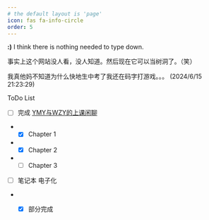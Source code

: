 ```yaml
---
# the default layout is 'page'
icon: fas fa-info-circle
order: 5
---
```


**:)**  I think there is nothing needed to type down.

事实上这个网站没人看，没人知道。然后现在它可以当树洞了。（笑）

我真他妈不知道为什么快地生中考了我还在码字打游戏。。。 (2024/6/15 21:23:29)

ToDo List

- [ ] 完成 [YMY与WZY的上课闲聊](/posts/note1/)
- - [x] Chapter 1
- - [x] Chapter 2
- - [ ] Chapter 3
- [ ] 笔记本 电子化
- - [x] 部分完成 


